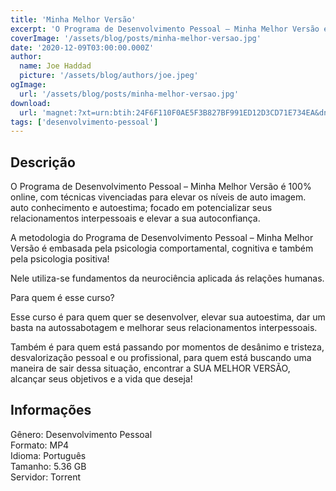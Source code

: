 ```yaml
---
title: 'Minha Melhor Versão'
excerpt: 'O Programa de Desenvolvimento Pessoal – Minha Melhor Versão é 100% online, com técnicas vivenciadas para elevar os níveis de auto imagem. auto conhecimento e autoestima; focado em potencializar seus relacionamentos interpessoais e elevar a sua autoconfiança.  A metodologia do Programa'
coverImage: '/assets/blog/posts/minha-melhor-versao.jpg'
date: '2020-12-09T03:00:00.000Z'
author:
  name: Joe Haddad
  picture: '/assets/blog/authors/joe.jpeg'
ogImage:
  url: '/assets/blog/posts/minha-melhor-versao.jpg'
download:
  url: 'magnet:?xt=urn:btih:24F6F110F0AE5F3B827BF991ED12D3CD71E734EA&dn=Programa%20de%20Desenvolvimento%20Pessoal%20-%20Minha%20Melhor%20Vers%c3%a3o&tr=udp%3a%2f%2ftracker.openbittorrent.com%3a1337%2fannounce&tr=udp%3a%2f%2ftracker.opentrackr.org%3a1337%2fannounce'
tags: ['desenvolvimento-pessoal']
---
```

<h2>Descrição</h2>
<p></p><p>O Programa de Desenvolvimento Pessoal – Minha Melhor Versão é 100% online, com técnicas vivenciadas para elevar os níveis de auto imagem. auto conhecimento e autoestima; focado em potencializar seus relacionamentos interpessoais e elevar a sua autoconfiança.</p><p>A metodologia do Programa de Desenvolvimento Pessoal – Minha Melhor Versão é embasada pela psicologia comportamental, cognitiva e também pela psicologia positiva! </p><p>Nele utiliza-se fundamentos da neurociência aplicada ás relações humanas.</p><p>Para quem é esse curso?</p><p>Esse curso é para quem quer se desenvolver, elevar sua autoestima, dar um basta na autossabotagem e melhorar seus relacionamentos interpessoais. </p><p>Também é para quem está passando por momentos de desânimo e tristeza, desvalorização pessoal e ou profissional, para quem está buscando uma maneira de sair dessa situação, encontrar a SUA MELHOR VERSÃO, alcançar seus objetivos e a vida que deseja!</p><h2>Informações</h2><p>Gênero: Desenvolvimento Pessoal<br/>Formato: MP4<br/>Idioma: Português<br/>Tamanho: 5.36 GB<br/>Servidor: Torrent</p>